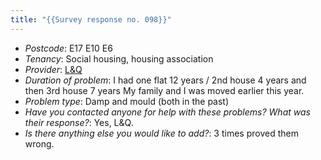 ```yaml
---
title: "{{Survey response no. 098}}"
---
```


- *Postcode*: E17 E10 E6 
- *Tenancy*: Social housing, housing association
- *Provider*: [L&Q](providers/L&Q) 
- *Duration of problem*: I had one flat 12 years / 2nd house 4 years and then 3rd house 7 years
My family and I was moved earlier this year.  
- *Problem type*: Damp and mould (both in the past)
- *Have you contacted anyone for help with these problems? What was their response?*: Yes, L&Q. 
- *Is there anything else you would like to add?*: 3 times proved them wrong.